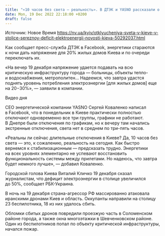 ```yaml
---
title: "«10 часов без света — реальность». В ДТЭК и YASNO рассказали о ситуации с отключениями в Киеве"
date: Mon, 19 Dec 2022 22:18:00 +0200
draft: false
---
```

Источник: Новое Время https://nv.ua/kyiv/otklyucheniya-sveta-v-kieve-v-stolice-sereznoy-deficit-elektroenergii-novosti-kieva-50292037.html


 Как сообщает пресс-служба ДТЭК в Facebook, энергетики стараются к ночи дать напряжение для 20% жилых домов Киева и по очереди переключать их.

«На вечер 19 декабря напряжение удается подавать на всю критическую инфраструктуру города — больницы, объекты тепло- и водоснабжения, метрополитен… Надеемся, что завтра удастся поднять уровень потребления электроэнергии [для жилых домов] еще на 20−30%», — заявили в компании.

 Видео дня   

СEO энергетической компании YASNO Сергей Коваленко написал в Facebook, что в понедельник в Киеве практически полностью отключают одновременно все три группы, графики не работают. В Днепре были отключения по графикам, но к вечеру там начались экстренные отключения, света нет в среднем по три-пять часов.

«Реальны ли сейчас длительные отключения в Киеве? Да, 10 часов без света — это, к сожалению, реальность на сегодня. Как быстро вернемся к стабилизационным — предсказать трудно. Энергетики на всех уровнях элементарно не успевают восстановить функциональность системы между прилетами. Но надеюсь, что завтра будет немного лучше», — добавил Коваленко.

Городской голова Киева Виталий Кличко 19 декабря сказал журналистам, что дефицит электроэнергии в столице увеличился до 50%, сообщает РБК-Украина.

В ночь на 19 декабря страна-агрессор РФ массированно атаковала иранскими дронами Киев и область. Оккупанты направили на столицу 23 беспилотника, 18 из них удалось сбить.

Обломки сбитых дронов повредили проезжую часть в Соломенском районе города, а также окна многоэтажки в Шевченковском районе. Один из беспилотников попал по объекту критической инфраструктуры, начался пожар.
